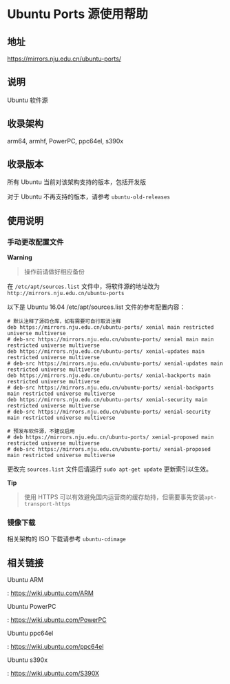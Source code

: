 # Ubuntu Ports 源使用帮助

## 地址

<https://mirrors.nju.edu.cn/ubuntu-ports/>

## 说明

Ubuntu 软件源

## 收录架构

arm64, armhf, PowerPC, ppc64el, s390x

## 收录版本

所有 Ubuntu 当前对该架构支持的版本，包括开发版

对于 Ubuntu 不再支持的版本，请参考
`ubuntu-old-releases` 

## 使用说明

### 手动更改配置文件

**Warning**
> 操作前请做好相应备份

在 `/etc/apt/sources.list` 
文件中，将软件源的地址改为 `http://mirrors.nju.edu.cn/ubuntu-ports`

以下是 Ubuntu 16.04 /etc/apt/sources.list 文件的参考配置内容：

    # 默认注释了源码仓库，如有需要可自行取消注释
    deb https://mirrors.nju.edu.cn/ubuntu-ports/ xenial main restricted universe multiverse
    # deb-src https://mirrors.nju.edu.cn/ubuntu-ports/ xenial main main restricted universe multiverse
    deb https://mirrors.nju.edu.cn/ubuntu-ports/ xenial-updates main restricted universe multiverse
    # deb-src https://mirrors.nju.edu.cn/ubuntu-ports/ xenial-updates main restricted universe multiverse
    deb https://mirrors.nju.edu.cn/ubuntu-ports/ xenial-backports main restricted universe multiverse
    # deb-src https://mirrors.nju.edu.cn/ubuntu-ports/ xenial-backports main restricted universe multiverse
    deb https://mirrors.nju.edu.cn/ubuntu-ports/ xenial-security main restricted universe multiverse
    # deb-src https://mirrors.nju.edu.cn/ubuntu-ports/ xenial-security main restricted universe multiverse

    # 预发布软件源，不建议启用
    # deb https://mirrors.nju.edu.cn/ubuntu-ports/ xenial-proposed main restricted universe multiverse
    # deb-src https://mirrors.nju.edu.cn/ubuntu-ports/ xenial-proposed main restricted universe multiverse

更改完 `sources.list`  文件后请运行
`sudo apt-get update` 更新索引以生效。

**Tip**
> 使用 HTTPS 可以有效避免国内运营商的缓存劫持，但需要事先安装`apt-transport-https`

### 镜像下载

相关架构的 ISO 下载请参考 `ubuntu-cdimage` 

## 相关链接

Ubuntu ARM

:   <https://wiki.ubuntu.com/ARM>

Ubuntu PowerPC

:   <https://wiki.ubuntu.com/PowerPC>

Ubuntu ppc64el

:   <https://wiki.ubuntu.com/ppc64el>

Ubuntu s390x

:   <https://wiki.ubuntu.com/S390X>

